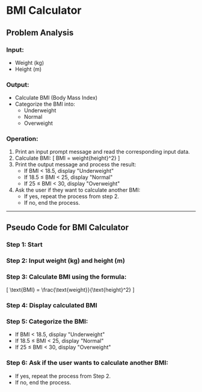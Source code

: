 # BMI Calculator

## Problem Analysis

### Input:
- Weight (kg)
- Height (m)

### Output:
- Calculate BMI (Body Mass Index)
- Categorize the BMI into:
  - Underweight
  - Normal
  - Overweight

### Operation:
1. Print an input prompt message and read the corresponding input data.
2. Calculate BMI:
   \[
   BMI = weight\{height}^2}
   \]
3. Print the output message and process the result:
   - If BMI < 18.5, display "Underweight"
   - If 18.5 ≤ BMI < 25, display "Normal"
   - If 25 ≤ BMI < 30, display "Overweight"
4. Ask the user if they want to calculate another BMI:
   - If yes, repeat the process from step 2.
   - If no, end the process.

---

## Pseudo Code for BMI Calculator

### Step 1: Start

### Step 2: Input weight (kg) and height (m)

### Step 3: Calculate BMI using the formula:
\[
\text{BMI} = \frac{\text{weight}}{\text{height}^2}
\]

### Step 4: Display calculated BMI

### Step 5: Categorize the BMI:
- If BMI < 18.5, display "Underweight"
- If 18.5 ≤ BMI < 25, display "Normal"
- If 25 ≤ BMI < 30, display "Overweight"

### Step 6: Ask if the user wants to calculate another BMI:
- If yes, repeat the process from Step 2.
- If no, end the process.



